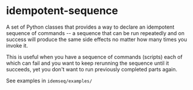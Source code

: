 # idempotent-sequence

A set of Python classes that provides a way to declare an idempotent sequence of 
commands -- a sequence that can be run repeatedly and on success will produce 
the same side effects no matter how many times you invoke it.

This is useful when you have a sequence of commands (scripts) each of which can 
fail and you want to keep rerunning the sequence until it succeeds, yet 
you don't want to run previously completed parts again.

See examples in `idemseq/examples/`
